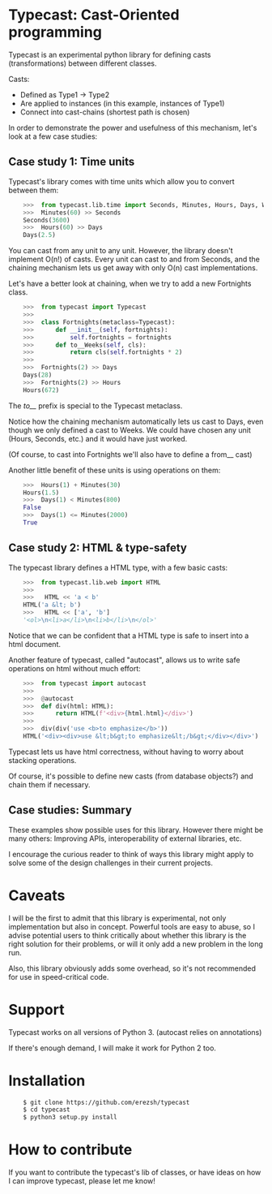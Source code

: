 # Typecast: Cast-Oriented programming

Typecast is an experimental python library for defining casts (transformations) between different classes.

Casts:
* Defined as Type1 -> Type2
* Are applied to instances (in this example, instances of Type1)
* Connect into cast-chains (shortest path is chosen)

In order to demonstrate the power and usefulness of this mechanism, let's look at a few case studies:

## Case study 1: Time units

Typecast's library comes with time units which allow you to convert between them:

```python
    >>>  from typecast.lib.time import Seconds, Minutes, Hours, Days, Weeks
    >>>  Minutes(60) >> Seconds
    Seconds(3600)
    >>>  Hours(60) >> Days
    Days(2.5)
```

You can cast from any unit to any unit. However, the library doesn't implement O(n!) of casts. Every unit can cast to and from Seconds, and the chaining mechanism lets us get away with only O(n) cast implementations.

Let's have a better look at chaining, when we try to add a new Fortnights class.

```python
    >>>  from typecast import Typecast
    >>>
    >>>  class Fortnights(metaclass=Typecast):
    >>>      def __init__(self, fortnights):
    >>>          self.fortnights = fortnights
    >>>      def to__Weeks(self, cls):
    >>>          return cls(self.fortnights * 2)
    >>>
    >>>  Fortnights(2) >> Days
    Days(28)
    >>>  Fortnights(2) >> Hours
    Hours(672)
```

The *to\_\_* prefix is special to the Typecast metaclass.

Notice how the chaining mechanism automatically lets us cast to Days, even though we only defined a cast to Weeks. We could have chosen any unit (Hours, Seconds, etc.) and it would have just worked.

(Of course, to cast into Fortnights we'll also have to define a from\_\_ cast)

Another little benefit of these units is using operations on them:

```python
    >>>  Hours(1) + Minutes(30)
    Hours(1.5)
    >>>  Days(1) < Minutes(800)
    False
    >>>  Days(1) <= Minutes(2000)
    True
```

## Case study 2: HTML & type-safety

The typecast library defines a HTML type, with a few basic casts:

```python
    >>>  from typecast.lib.web import HTML
    >>>
    >>>   HTML << 'a < b'
    HTML('a &lt; b')
    >>>   HTML << ['a', 'b']
    '<ol>\n<li>a</li>\n<li>b</li>\n</ol>'
```

Notice that we can be confident that a HTML type is safe to insert into a html document.

Another feature of typecast, called "autocast", allows us to write safe operations on html without much effort:

```python
    >>>  from typecast import autocast
    >>>
    >>>  @autocast
    >>>  def div(html: HTML):
    >>>      return HTML(f'<div>{html.html}</div>')
    >>>
    >>>  div(div('use <b>to emphasize</b>'))
    HTML('<div><div>use &lt;b&gt;to emphasize&lt;/b&gt;</div></div>')
```

Typecast lets us have html correctness, without having to worry about stacking operations.

Of course, it's possible to define new casts (from database objects?) and chain them if necessary.

## Case studies: Summary

These examples show possible uses for this library. However there might be many others: Improving APIs, interoperability of external libraries, etc.

I encourage the curious reader to think of ways this library might apply to solve some of the design challenges in their current projects.

# Caveats

I will be the first to admit that this library is experimental, not only implementation but also in concept. Powerful tools are easy to abuse, so I advise potential users to think critically about whether this library is the right solution for their problems, or will it only add a new problem in the long run.

Also, this library obviously adds some overhead, so it's not recommended for use in speed-critical code.

# Support

Typecast works on all versions of Python 3. (autocast relies on annotations)

If there's enough demand, I will make it work for Python 2 too.

# Installation

```bash
    $ git clone https://github.com/erezsh/typecast
    $ cd typecast
    $ python3 setup.py install
```

# How to contribute

If you want to contribute the typecast's lib of classes, or have ideas on how I can improve typecast, please let me know!

